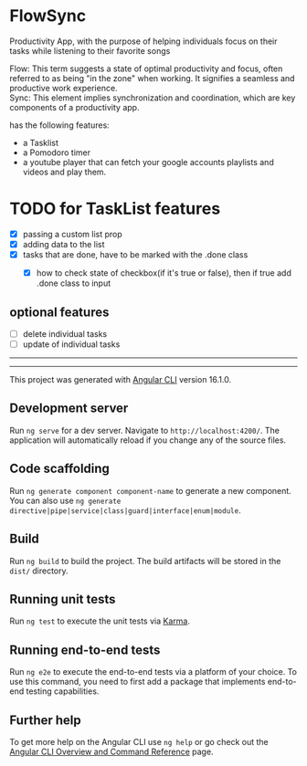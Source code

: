 # FlowSync
Productivity App, with the purpose of helping individuals focus on their tasks while listening to their favorite songs

Flow: This term suggests a state of optimal productivity and focus, often referred to as being "in the zone" when working. It signifies a seamless and productive work experience.  
Sync: This element implies synchronization and coordination, which are key components of a productivity app.


has the following features: 
- a Tasklist  
- a Pomodoro timer 
- a youtube player that can fetch your google accounts playlists and videos and play them.

# TODO for TaskList features
- [x] passing a custom list prop
- [x] adding data to the list
- [x] tasks that are done, have to be marked with the .done class
    - [x] how to check state of checkbox(if it's true or false), then if true add .done class to input


## optional features
- [ ] delete individual tasks
- [ ] update of individual tasks

----------
----------

This project was generated with [Angular CLI](https://github.com/angular/angular-cli) version 16.1.0.

## Development server

Run `ng serve` for a dev server. Navigate to `http://localhost:4200/`. The application will automatically reload if you change any of the source files.

## Code scaffolding

Run `ng generate component component-name` to generate a new component. You can also use `ng generate directive|pipe|service|class|guard|interface|enum|module`.

## Build

Run `ng build` to build the project. The build artifacts will be stored in the `dist/` directory.

## Running unit tests

Run `ng test` to execute the unit tests via [Karma](https://karma-runner.github.io).

## Running end-to-end tests

Run `ng e2e` to execute the end-to-end tests via a platform of your choice. To use this command, you need to first add a package that implements end-to-end testing capabilities.

## Further help

To get more help on the Angular CLI use `ng help` or go check out the [Angular CLI Overview and Command Reference](https://angular.io/cli) page.
